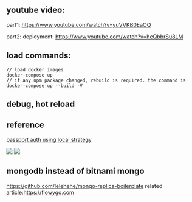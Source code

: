 ## youtube video: 
part1: 
https://www.youtube.com/watch?v=yuVVKB0EaOQ

part2: deployment: 
https://www.youtube.com/watch?v=heQbbrSu8LM

## load commands: 

```
// load docker images
docker-compose up
// if any npm package changed, rebuild is required. the command is
docker-compose up --build -V
```

## debug, hot reload 


## reference
[passport auth using local strategy](https://progressivecoder.com/how-to-implement-nestjs-passport-authentication-using-local-strategy/#6-implement-passport-local-strategy)

[![](https://markdown-videos.deta.dev/youtube/gnchfOojMk4)](https://www.youtube.com/watch?v=gnchfOojMk4)
[![](https://markdown-videos.deta.dev/youtube/JTGgYVIBZjI)](https://www.youtube.com/watch?v=JTGgYVIBZjI)


## mongodb instead of bitnami mongo
https://github.com/lelehehe/mongo-replica-boilerplate
related article:https://flowygo.com


